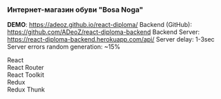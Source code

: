 ### Интернет-магазин обуви "Bosa Noga"
**DEMO**: https://adeoz.github.io/react-diploma/
Backend (GitHub): https://github.com/ADeoZ/react-diploma-backend
Backend Server: https://react-diploma-backend.herokuapp.com/api/
Server delay: 1-3sec
Server errors random generation: ~15%

React<br />
React Router<br />
React Toolkit<br />
Redux<br />
Redux Thunk<br />
